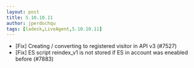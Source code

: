 ```yaml
---
layout: post
title: 5.10.10.11
author: jperdochqu
tags: [ladesk,LiveAgent,5.10.10.11]
---
```


- [Fix] Creating / converting to registered visitor in API v3 (#7527)
- [Fix] ES script reindex_v1 is not stored if ES in account was eneabled before (#7883)
